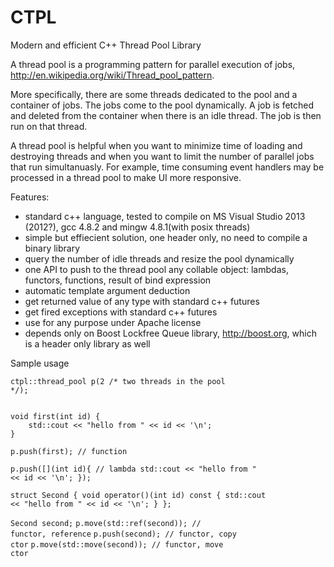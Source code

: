 CTPL
====

Modern and efficient C++ Thread Pool Library


A thread pool is a programming pattern for parallel execution of jobs, http://en.wikipedia.org/wiki/Thread_pool_pattern.

More specifically, there are some threads dedicated to the pool and a container of jobs. The jobs come to the pool dynamically. A job is fetched and deleted from the container when there is an idle thread. The job is then run on that thread.

A thread pool is helpful when you want to minimize time of loading and destroying threads and when you want to limit the number of parallel jobs that run simultanuasly. For example, time consuming event handlers may be processed in a thread pool to make UI more responsive.

Features:
- standard c++ language, tested to compile on MS Visual Studio 2013 (2012?), gcc 4.8.2 and mingw 4.8.1(with posix threads)
- simple but effiecient solution, one header only, no need to compile a binary library
- query the number of idle threads and resize the pool dynamically
- one API to push to the thread pool any collable object: lambdas, functors, functions, result of bind expression
- automatic template argument deduction
- get returned value of any type with standard c++ futures
- get fired exceptions with standard c++ futures
- use for any purpose under Apache license
- depends only on Boost Lockfree Queue library, http://boost.org, which is a header only library as well


Sample usage

<code>ctpl::thread_pool p(2 /* two threads in the pool */);</code>

<code>
void first(int id) {
    std::cout << "hello from " << id << '\n';
}
</code>

<code>p.push(first);  // function</code>

<code>p.push([](int id){  // lambda
  std::cout << "hello from " << id << '\n';
});</code>

<code>struct Second {
    void operator()(int id) const {
        std::cout << "hello from " << id << '\n';
    }
};</code>

<code>Second second;</code>
<code>p.move(std::ref(second));  // functor, reference</code>
<code>p.push(second);  // functor, copy ctor</code>
<code>p.move(std::move(second));  // functor, move ctor</code>

